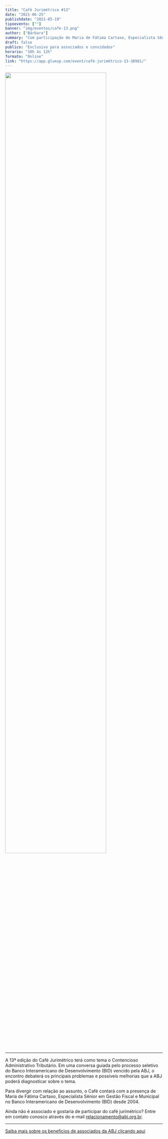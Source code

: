 ```yaml
---
title: "Café Jurimétrico #13"
date: "2021-06-25"
publishdate: "2021-05-19"
tipoevento: [""]
banner: "img/eventos/cafe-13.png"
author: ["Bárbara"]
summary: "Com participação de Maria de Fátima Cartaxo, Especialista Sênior em Gestão Fiscal e Municipal no Banco Interamericano de Desenvolvimento (BID) desde 2004, na 13ª edição do Café Jurimétrico conversaremos sobre Contensioso Administrativo Tributário." 
draft: false
publico: "Exclusivo para associados e convidados"
horario: "10h às 12h"
formato: "Online"
link: "https://app.glueup.com/event/café-jurimétrico-13-38981/"
---
```


<img src="/img/eventos/cafe-12.png" width="80%">

<hr>

A 13ª edição do Café Jurimétrico terá como tema o Contencioso Administrativo Tributário. Em uma conversa guiada pelo processo seletivo do Banco Interamericano de Desenvolvimento (BID) vencido pela ABJ, o encontro debaterá os principais problemas e possíveis melhorias que a ABJ poderá diagnosticar sobre o tema.

Para divergir com relação ao assunto, o Café contará com a presença de Maria de Fátima Cartaxo, Especialista Sênior em Gestão Fiscal e Municipal no Banco Interamericano de Desenvolvimento (BID) desde 2004.
 
Ainda não é associado e gostaria de participar do café jurimétrico? Entre em contato conosco através do e-mail [relacionamento@abj.org.br](mailto:relacionamento@abj.org.br).

<hr>

[Saiba mais sobre os benefícios de associados da ABJ clicando aqui](https://abj.org.br/associados/) 
